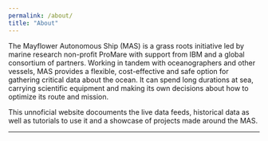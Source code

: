 ```yaml
---
permalink: /about/
title: "About"
---
```


The Mayflower Autonomous Ship (MAS) is a grass roots initiative led by marine research non-profit ProMare with support from IBM and a global consortium of partners. Working in tandem with oceanographers and other vessels, MAS provides a flexible, cost-effective and safe option for gathering critical data about the ocean. It can spend long durations at sea, carrying scientific equipment and making its own decisions about how to optimize its route and mission.

This unnoficial website docouments the live data feeds, historical data as well as tutorials to use it and a showcase of projects made around the MAS.

---